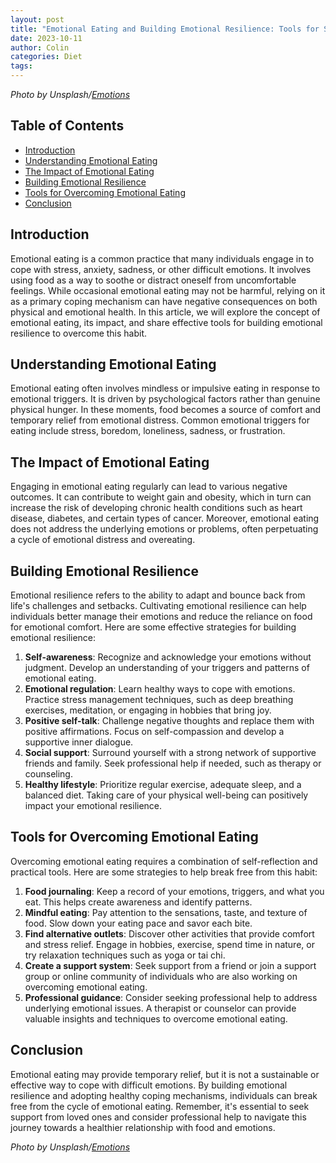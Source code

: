 ```yaml
---
layout: post
title: "Emotional Eating and Building Emotional Resilience: Tools for Success"
date: 2023-10-11
author: Colin
categories: Diet
tags: 
---
```


*Photo by Unsplash/[Emotions](https://source.unsplash.com/1600x900/?emotions)*

## Table of Contents
- [Introduction](#introduction)
- [Understanding Emotional Eating](#understanding-emotional-eating)
- [The Impact of Emotional Eating](#the-impact-of-emotional-eating)
- [Building Emotional Resilience](#building-emotional-resilience)
- [Tools for Overcoming Emotional Eating](#tools-for-overcoming-emotional-eating)
- [Conclusion](#conclusion)

## Introduction
Emotional eating is a common practice that many individuals engage in to cope with stress, anxiety, sadness, or other difficult emotions. It involves using food as a way to soothe or distract oneself from uncomfortable feelings. While occasional emotional eating may not be harmful, relying on it as a primary coping mechanism can have negative consequences on both physical and emotional health. In this article, we will explore the concept of emotional eating, its impact, and share effective tools for building emotional resilience to overcome this habit.

## Understanding Emotional Eating
Emotional eating often involves mindless or impulsive eating in response to emotional triggers. It is driven by psychological factors rather than genuine physical hunger. In these moments, food becomes a source of comfort and temporary relief from emotional distress. Common emotional triggers for eating include stress, boredom, loneliness, sadness, or frustration.

## The Impact of Emotional Eating
Engaging in emotional eating regularly can lead to various negative outcomes. It can contribute to weight gain and obesity, which in turn can increase the risk of developing chronic health conditions such as heart disease, diabetes, and certain types of cancer. Moreover, emotional eating does not address the underlying emotions or problems, often perpetuating a cycle of emotional distress and overeating.

## Building Emotional Resilience
Emotional resilience refers to the ability to adapt and bounce back from life's challenges and setbacks. Cultivating emotional resilience can help individuals better manage their emotions and reduce the reliance on food for emotional comfort. Here are some effective strategies for building emotional resilience:

1. **Self-awareness**: Recognize and acknowledge your emotions without judgment. Develop an understanding of your triggers and patterns of emotional eating.
2. **Emotional regulation**: Learn healthy ways to cope with emotions. Practice stress management techniques, such as deep breathing exercises, meditation, or engaging in hobbies that bring joy.
3. **Positive self-talk**: Challenge negative thoughts and replace them with positive affirmations. Focus on self-compassion and develop a supportive inner dialogue.
4. **Social support**: Surround yourself with a strong network of supportive friends and family. Seek professional help if needed, such as therapy or counseling.
5. **Healthy lifestyle**: Prioritize regular exercise, adequate sleep, and a balanced diet. Taking care of your physical well-being can positively impact your emotional resilience.

## Tools for Overcoming Emotional Eating
Overcoming emotional eating requires a combination of self-reflection and practical tools. Here are some strategies to help break free from this habit:

1. **Food journaling**: Keep a record of your emotions, triggers, and what you eat. This helps create awareness and identify patterns.
2. **Mindful eating**: Pay attention to the sensations, taste, and texture of food. Slow down your eating pace and savor each bite.
3. **Find alternative outlets**: Discover other activities that provide comfort and stress relief. Engage in hobbies, exercise, spend time in nature, or try relaxation techniques such as yoga or tai chi.
4. **Create a support system**: Seek support from a friend or join a support group or online community of individuals who are also working on overcoming emotional eating.
5. **Professional guidance**: Consider seeking professional help to address underlying emotional issues. A therapist or counselor can provide valuable insights and techniques to overcome emotional eating.

## Conclusion
Emotional eating may provide temporary relief, but it is not a sustainable or effective way to cope with difficult emotions. By building emotional resilience and adopting healthy coping mechanisms, individuals can break free from the cycle of emotional eating. Remember, it's essential to seek support from loved ones and consider professional help to navigate this journey towards a healthier relationship with food and emotions.

*Photo by Unsplash/[Emotions](https://source.unsplash.com/1600x900/?emotions)*